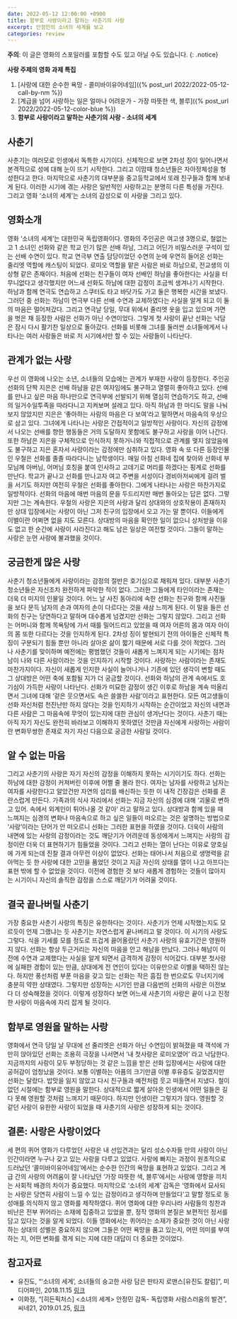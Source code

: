 ```yaml
---
date: 2022-05-12 12:00:00 +0900
title: 함부로 사랑이라고 말하는 사춘기의 사랑
excerpt: 안정민의 소녀의 세계를 보고
categories: review
---
```


**주의**: 이 글은 영화의 스포일러를 포함할 수도 있고 아닐 수도 있습니다.
{: .notice}

**사랑 주제의 영화 과제 특집**

1. [사랑에 대한 순수한 욕망 - 콜미바이유어네임]({% post_url 2022/2022-05-12-call-by-nm %})
1. [계급을 넘어 사랑하는 일은 얼마나 어려운가 - 가장 따뜻한 색, 블루]({% post_url 2022/2022-05-12-color-blue %})
1. **함부로 사랑이라고 말하는 사춘기의 사랑 - 소녀의 세계**

## 사춘기

사춘기는 여러모로 인생에서 독특한 시기이다. 신체적으로 보면 2차성 징이
일어나면서 본격적으로 성에 대해 눈이 뜨기 시작한다. 그리고 이맘때 청소년들은
자아정체성을 형성한다고 한다. 마지막으로 사춘기의 대부분을 중고등학교에서 또래
친구들과 함께 보내게 된다. 이러한 시기에 겪는 사랑은 일반적인 사랑하고는
분명히 다른 특성을 가진다. 그리고 영화 ‘소녀의 세계’는 소녀의 감성으로 이
사랑을 그리고 있다.

## 영화소개

영화 ‘소녀의 세계’는 대한민국 독립영화이다. 영화의 주인공은 여고생 3명으로,
철없는 고 1 소녀인 선화와 같은 학교 인기 많은 선배 하남, 그리고 어딘가
비밀스러운 구석이 있는 선배 수연이 있다. 학교 연극부 연출 담당이었던 수연의
눈에 우연히 들어온 선화는 줄리엣 역할에 캐스팅이 되었다. 로미오 역할을 맡은
사람은 바로 하남으로, 전교생의 이상형 같은 존재이다. 처음에 선화는 친구들이
여자 선배인 하남을 좋아한다는 사실을 터무니없다고 생각했지만 어느새 선화도
하남에 대한 감정이 조금씩 생겨나기 시작한다. 하남과 함께 연극도 연습하고
스쿠터도 타고 바닷가도 가고 둘은 행복한 시간을 보냈다. 그러던 중 선화는 하남이
연극부 다른 선배 수연과 교제하였다는 사실을 알게 되고 이 둘의 마음은
멀어져갔다. 그리고 연극날 당일, 무대 위에서 줄리엣 옷을 입고 있으며 가면을
벗은 채 등장한 사람은 선화가 아닌 수연이었다. 그렇게 첫 사랑이 끝난 선화는
낙담은 잠시 다시 활기찬 일상으로 돌아갔다. 선화를 비롯해 그녀를 둘러싼
소녀들에게서 나타나는 여러 사랑들은 바로 저 시기에서만 할 수 있는 사랑들이
나타난다.

## 관계가 없는 사랑

우선 이 영화에 나오는 소년, 소녀들의 모습에는 관계가 부재한 사랑이 등장한다.
주인공 선화의 단짝 지은은 선배 하남을 같은 여자임에도 불구하고 열렬히 좋아하고
있다. 선배를 만나고 싶은 마음 하나만으로 연극부에 선발되기 위해 열심히
연습하기도 하고, 선배의 일거수일투족을 따라다니고 지켜보며 설레고 있다. 아직
하남과 한 마디도 말을 나눠보지 않았지만 지은은 ‘좋아하는 사람의 마음은 다
보여’라고 말하면서 마음속의 우상으로 삼고 있다. 그녀에게 나타나는 사랑은
간접적이고 일방적인 사랑이다. 자신의 감정에서 나오는 선배를 향한 행동들은 거의
도달하지 못함에도 불구하고 사랑을 이어 나간다. 또한 하남은 지은을 구체적으로
인식하지 못하거니와 직접적으로 관계를 맺지 않았음에도 불구하고 지은 혼자서
사랑이라는 감정에만 심취하고 있다. 영화 속 또 다른 등장인물인 우철은 선화를
졸졸 따라다니는 남학생이다. 매일 아침 선화네 집에 찾아와 선화네 부모님께
아버님, 어머님 호칭을 붙여 인사하고 고데기로 머리를 하겠다는 핑계로 선화를
만난다. 학교가 끝나고 선화를 만나고자 여고 주변을 서성이다 경비아저씨에게 걸려
벌을 서기도 하지만 여전히 우철은 선화를 좋아한다. 그에게 나타나는 사랑은
마찬가지로 일방적이다. 선화의 마음에 매번 마음의 문을 두드리지만 매번 돌아오는
답은 없다. 그렇지만 그는 계속한다. 우철의 사랑은 지은의 사랑과 달리 상대와의
상호작용이 존재하지만 상대 입장에서는 사랑이 아닌 그저 친구의 입장에서 오고
가는 말 뿐이다. 이들에게 이별이란 어쩌면 없을 지도 모른다. 상대방의 마음을
확인한 일이 없으니 상처받을 이유도 없고 한 순간에 사랑이 사라진다고 해도 남은
일상은 여전할 것이다. 그들이 말하는 사랑은 눈먼 사랑에 불과했을 것이다.

## 궁금한게 많은 사랑

사춘기 청소년들에게 사랑이라는 감정의 절반은 호기심으로 채워져 있다. 대부분
사춘기 청소년들은 자신조차 완전하게 파악한 적이 없다. 그러한 그들에게
타인이라는 존재는 더욱 더 미지의 인물일 것이다. 어느 날 사진 동아리에 속한
선화는 친구와 함께 사진들을 보다 문득 남자의 손과 여자의 손이 다르다는 것을
새삼 느끼게 된다. 이 말을 들은 선화의 친구는 당연하다고 말하며 대수롭게
넘겼지만 선화는 그렇지 않았다. 그리고 선화는 어머니와 함께 목욕탕에 가서 때를
밀어드리고 있었을 때 여자 어른의 몸과 여자 아이의 몸 또한 다르다는 것을
인지하게 된다. 2차성 징이 발현되기 전의 아이들은 신체적 특징이 구분되기 힘들
뿐만 아니라 살아온 삶이 짧기 때문에 서로 다를 것이 적었다. 그러나 사춘기를
맞이하며 예전에는 평범했던 것들이 새롭게 느껴지게 되는 시기에는 점차 남이 나와
다른 사람이라는 것을 인지하기 시작할 것이다. 사랑하는 사람이라는 존재도
마찬가지이다. 자신이 새롭게 인지한 사실이 늘어나거나 기존에 있던 생각이 변할
때도 그 상대방은 어떤 축에 포함될 지가 더 궁금할 것이다. 선화와 하남의 관계
속에서도 호기심이 가득한 사랑이 나타난다. 선화가 미묘한 감정이 생긴 이후로
하남을 계속 떠올리면서 그녀에 대해 ‘겉은 웃으면서도 속은 쓸쓸한 사람’이라고
표현한다. 모든 여고생들이 선화 자신처럼 천진난만 하지 않다는 것을 인지하기
시작하는 순간이었고 자신의 내면과 다른 사람은 그 마음속에 무엇이 있는지에 대한
관심이 생겨난다는 것이다. 사춘기 때는 아직 자기 자신도 완전히 바라보고
이해하지 못하였던 것만큼 자신에게 사랑하는 사람이란 변화무쌍한 존재로 자기
자신 다음으로 궁금한 사람일 것이다.

## 알 수 없는 마음

그리고 사춘기의 사랑은 자기 자신의 감정을 이해하지 못하는 시기이기도 하다.
선화는 하남에 대한 감정이 커져버린 이후에 어쩔 줄 몰라 한다. 여자는 남자를
사랑하고 남자는 여자를 사랑한다고 알았건만 자연의 섭리를 배신하는 듯한 이 내적
긴장감은 선화를 혼란스럽게 만든다. 가족과의 식사 자리에서 선화는 지금 자신의
심경에 대해 ‘괴물로 변하고 있어. 속에서 외계인이 튀어나올 것 같아’ 라고 말하고
있다. 상대방과 함께 있을 때 느껴지는 심경의 변화나 마음속으로 하고 싶은 일들이
떠오르는 것은 설명하는 방법으로 ‘사랑’이라는 단어가 안 떠오르니 선화는 그러한
표현을 하였을 것이다. 더욱이 사람의 내면에 있는 사랑의 감정이라는 것도
깨닫기가 어려운데 동성에게서 느껴지는 사랑의 감정이란 더욱 더 표현하기가
힘들었을 것이다. 그리고 선화는 열이 난다는 이유로 양호실에 가게 되는데 진찰
결과 아무런 이상이 없었다. 선화는 태어나서 처음으로 생명력을 갉아먹는 듯 한
사랑에 대한 고민을 품었던 것이고 지금 자신의 상태를 열이 나고 아프다는 표현
밖에 할 수 없었을 것이다. 이전에 경험한 것 보다 새롭게 경험하는 것들이
많아지는 시기이니 자신의 솔직한 감정을 스스로 깨닫기가 어려울 것이다.

## 결국 끝나버릴 사춘기

가장 중요한 사춘기 사랑의 특징은 유한하다는 것이다. 사춘기가 언제 시작했는지도
모르듯이 언제 그랬냐는 듯 사춘기는 자연스럽게 끝나버리고 말 것이다. 이 시기의
사랑도 그렇다. 식을 기세를 모를 정도로 뜨겁게 끓어올랐던 사춘기 사랑의
유효기간은 영원하지 않다. 선화는 항상 두근거리는 자신의 마음을 안고 해남을
만났다. 그러나 해남이 이전에 수연과 교제했다는 사실을 알게 되면서 급격하게
감정이 식어갔다. 대부분 첫사랑에 실패한 경험이 있는 만큼, 상대에게 전 연인이
있다는 이유만으로 이별을 택하진 않는다. 하지만 풍선처럼 부푼 마음을 갖고 있는
선화는 작은 흠집 한 번으로도 무너지기에 충분히 약한 상태였다. 그렇지만
성장하는 시기인 만큼 다음번의 선화의 사랑은 이전보다 더 성숙해졌을 것이다.
이렇게 성장하다 보면 어느새 사춘기의 사랑은 끝이 나고 진정한 사랑이 마음속에
자리 잡게 될 것이다.

## 함부로 영원을 말하는 사랑

영화에서 연극 당일 날 무대에 선 줄리엣은 선화가 아닌 수연임이 밝혀졌을 때
객석에 가만히 앉아있던 선화는 조용히 극장을 나서면서 ‘내 첫사랑은 로미오였어’
라고 낙담한다. 지금까지의 사랑이 모두 부정당하는 것 같은 느낌을 받은 선화
입장에서는 사랑에 대한 공허감이 엄청났을 것이다. 보통 이별하는 아픔의 크기만큼
이별 후유증도 길었겠지만 선화는 달랐다. 밥맛을 잃지 않았고 다시 친구들과
예전처럼 웃고 떠들면서 지냈다. 철이 없던 시절에는 함부로 영원을 말한다.
상대적으로 짧게 살아온 인생에서 어떤 일들은 길다 못해 영원할 것처럼 느껴지기
때문이다. 하지만 인생이란 그렇지가 않다. 영원할 것 같던 사랑이 유한한 사랑이
되었을 때 사춘기의 사랑은 성장하게 되는 것이다.

## 결론: 사랑은 사랑이었다

세 편의 퀴어 영화가 다루었던 사랑은 내 선입견과는 달리 성소수자들 만의 사랑이
아닌 인간이라면 누구나 갖고 있는 사랑을 다루고 있었다. 사랑에 빠지는 과정이
원초적으로 드러났던 ‘콜미바이유어네임’에서는 순수한 인간의 욕망을 표현하고
있었다. 그리고 계급 간의 사랑의 어려움이 잘 나타났던 ‘가장 따뜻한 색,
블루’에서는 사랑에 영향을 끼치는 사회적 배경의 차이가 중요했다. 마지막으로
‘소녀의 세계’ 감독은 ‘영화에서 묘사되는 사랑은 당연히 사람이 느낄 수 있는
감정이라고 생각하며 만들었다’고 말할 정도로 동성애를 의식하지 않고 영화를
제작하였다. 퀴어 영화에 대한 우리나라 사람들의 칭찬과 비난은 전부 퀴어라는
소재에 집중하고 있었을 뿐, 정작 영화의 본질은 보편적인 정서를 담고 있다는 것을
알게 되었다. 이들 영화에서는 퀴어라는 소재가 중요한 것이 아닌 사랑하는 상대의
성별은 중요하지 않으며 그들은 어떤 욕망을 품고 있는지, 어떤 의미를 부여하는
지, 어떤 변화를 겪게 되는 지에 대한 대답이 더 중요한 것이었다.

## 참고자료

* 유진도, “‘소녀의 세계’, 소녀들의 숭고한 사랑 담은 판타지 로맨스[유진도 칼럼]”,
  미디어파인, 2018.11.15
  [링크](http://m.mediafine.co.kr/news/articleView.html?idxno=5773)
* 이화정, “[히든픽처스] \<소녀의 세계\> 안정민 감독- 독립영화 사람스러움의 발견”,
  씨네21, 2019.01.25, [링크](http://www.cine21.com/news/view/?mag_id=92252)
